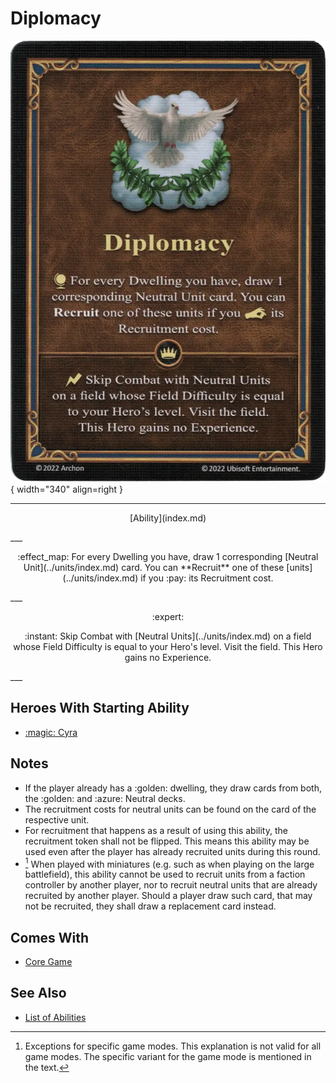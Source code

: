 # Diplomacy

![Diplomacy](../assets/abilities-diplomacy.webp){ width="340" align=right }

___
<p style="text-align: center;" markdown>[Ability](index.md)</p>
___
<p style="text-align: center;" markdown>:effect_map: For every Dwelling you have, draw 1 corresponding [Neutral Unit](../units/index.md) card. You can **Recruit** one of these [units](../units/index.md) if you :pay: its Recruitment cost.</p>
___
<p style="text-align: center;" markdown> :expert: </p>

<p style="text-align: center;" markdown>:instant: Skip Combat with [Neutral Units](../units/index.md) on a field whose Field Difficulty is equal to your Hero's level. Visit the field. This Hero gains no Experience.</p>
___


## Heroes With Starting Ability

- [:magic: Cyra](../heroes/cyra.md)


## Notes

- If the player already has a :golden: dwelling, they draw cards from both, the :golden: and :azure: Neutral decks.
- The recruitment costs for neutral units can be found on the card of the respective unit.
- For recruitment that happens as a result of using this ability, the recruitment token shall not be flipped. This means this ability may be used even after the player has already recruited units during this round.
- [^1] When played with miniatures (e.g. such as when playing on the large battlefield), this ability cannot be used to recruit units from a faction controller by another player, nor to recruit neutral units that are already recruited by another player. Should a player draw such card, that may not be recruited, they shall draw a replacement card instead.


## Comes With

- [Core Game](../content/core_game.md)


## See Also

- [List of Abilities](index.md)


[^1]: Exceptions for specific game modes. This explanation is not valid for all game modes. The specific variant for the game mode is mentioned in the text.